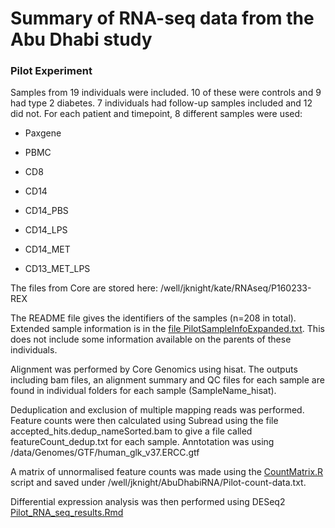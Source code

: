# Summary of RNA-seq data from the Abu Dhabi study

### Pilot Experiment

Samples from 19 individuals were included. 10 of these were controls and 9 had
type 2 diabetes. 7 individuals had follow-up samples included and 12 did not.
For each patient and timepoint, 8 different samples were used:

- Paxgene

- PBMC

- CD8

- CD14

- CD14_PBS

- CD14_LPS

- CD14_MET

- CD13_MET_LPS

The files from Core are stored here: /well/jknight/kate/RNAseq/P160233-REX

The README file gives the identifiers of the samples (n=208 in total). Extended
sample information is in the [file PilotSampleInfoExpanded.txt](PilotData/PilotSampleInfoExpanded.txt). This does not
include some information available on the parents of these individuals.

Alignment was performed by Core Genomics using hisat. The outputs including bam 
files, an alignment summary and QC files for each sample are found in individual 
folders for each sample (SampleName_hisat). 

Deduplication and exclusion of multiple mapping reads was performed. Feature 
counts were then calculated using Subread using the file accepted_hits.dedup_nameSorted.bam
to give a file called featureCount_dedup.txt for each sample. Anntotation was
using /data/Genomes/GTF/human_glk_v37.ERCC.gtf

A matrix of unnormalised feature counts was made using the
[CountMatrix.R](PilotData/CountMatrix.R) script and saved under
/well/jknight/AbuDhabiRNA/Pilot-count-data.txt. 

Differential expression analysis was then performed using DESeq2
[Pilot_RNA_seq_results.Rmd](PilotData/Pilot_RNA_seq_results.Rmd)